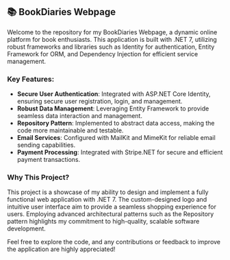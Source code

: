 ## 📚 BookDiaries Webpage

Welcome to the repository for my BookDiaries Webpage, a dynamic online platform for book enthusiasts. This application is built with .NET 7, utilizing robust frameworks and libraries such as Identity for authentication, Entity Framework for ORM, and Dependency Injection for efficient service management.

### Key Features:
- **Secure User Authentication**: Integrated with ASP.NET Core Identity, ensuring secure user registration, login, and management.
- **Robust Data Management**: Leveraging Entity Framework to provide seamless data interaction and management.
- **Repository Pattern**: Implemented to abstract data access, making the code more maintainable and testable.
- **Email Services**: Configured with MailKit and MimeKit for reliable email sending capabilities.
- **Payment Processing**: Integrated with Stripe.NET for secure and efficient payment transactions.

### Why This Project?
This project is a showcase of my ability to design and implement a fully functional web application with .NET 7. The custom-designed logo and intuitive user interface aim to provide a seamless shopping experience for users. Employing advanced architectural patterns such as the Repository pattern highlights my commitment to high-quality, scalable software development.

Feel free to explore the code, and any contributions or feedback to improve the application are highly appreciated!


